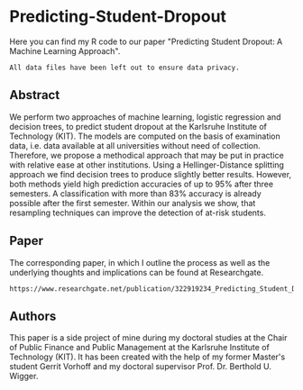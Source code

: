 # Predicting-Student-Dropout

Here you can find my R code to our paper "Predicting Student Dropout: A Machine Learning Approach". 
```
All data files have been left out to ensure data privacy.
```

## Abstract

We perform two approaches of machine learning, logistic regression and decision trees, to predict student dropout at the Karlsruhe Institute of Technology (KIT). The models are computed on the basis of examination data, i.e. data available at all universities without need of collection. Therefore, we propose a methodical approach that may be put in practice with relative ease at other institutions. Using a Hellinger-Distance splitting approach we find decision trees to produce slightly better results. However, both methods yield high prediction accuracies of up to 95% after three semesters. A classification with more than 83% accuracy is already possible after the first semester. Within our analysis we show, that resampling techniques can improve the detection of at-risk students.


## Paper

The corresponding paper, in which I outline the process as well as the underlying thoughts and implications can be found at Researchgate.
```
https://www.researchgate.net/publication/322919234_Predicting_Student_Dropout_a_Machine_Learning_Approach
```


## Authors

This paper is a side project of mine during my doctoral studies at the Chair of Public Finance and Public Management at the Karlsruhe Institute of Technology (KIT). It has been created with the help of my former Master's student Gerrit Vorhoff and my doctoral supervisor Prof. Dr. Berthold U. Wigger. 
